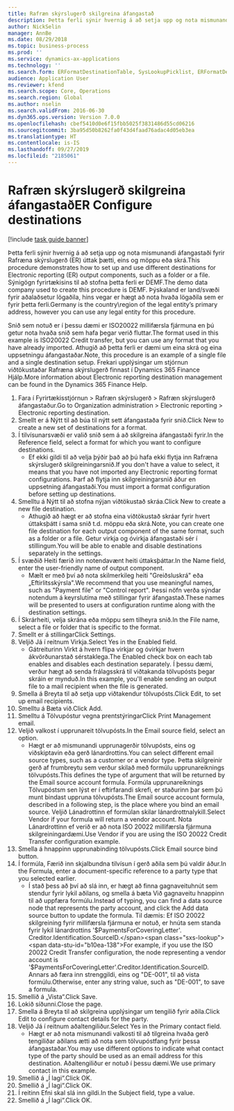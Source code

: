```yaml
---
title: Rafræn skýrslugerð skilgreina áfangastað
description: Þetta ferli sýnir hvernig á að setja upp og nota mismunandi áfangastaði fyrir Rafræna skýrslugerð (ER) úttak þætti, eins og möppu eða skrá.
author: NickSelin
manager: AnnBe
ms.date: 08/29/2018
ms.topic: business-process
ms.prod: ''
ms.service: dynamics-ax-applications
ms.technology: ''
ms.search.form: ERFormatDestinationTable, SysLookupPicklist, ERFormatDestinationSettings, ERFormatDestinationEmailSettings, ERExpressionDesignerFormula, SRSPrintDestinationTokens
audience: Application User
ms.reviewer: kfend
ms.search.scope: Core, Operations
ms.search.region: Global
ms.author: nselin
ms.search.validFrom: 2016-06-30
ms.dyn365.ops.version: Version 7.0.0
ms.openlocfilehash: cbef5410d0e6f15fbb5025f3831486d55cd06216
ms.sourcegitcommit: 3ba95d50b8262fa0f43d4faad76adac4d05eb3ea
ms.translationtype: HT
ms.contentlocale: is-IS
ms.lasthandoff: 09/27/2019
ms.locfileid: "2185061"
---
```

# <a name="er-configure-destinations"></a><span data-ttu-id="b10ea-103">Rafræn skýrslugerð skilgreina áfangastað</span><span class="sxs-lookup"><span data-stu-id="b10ea-103">ER Configure destinations</span></span>

[!include [task guide banner](../../includes/task-guide-banner.md)]

<span data-ttu-id="b10ea-104">Þetta ferli sýnir hvernig á að setja upp og nota mismunandi áfangastaði fyrir Rafræna skýrslugerð (ER) úttak þætti, eins og möppu eða skrá.</span><span class="sxs-lookup"><span data-stu-id="b10ea-104">This procedure demonstrates how to set up and use different destinations for Electronic reporting (ER) output components, such as a folder or a file.</span></span> <span data-ttu-id="b10ea-105">Sýnigögn fyrirtækisins til að stofna þetta ferli er DEMF.</span><span class="sxs-lookup"><span data-stu-id="b10ea-105">The demo data company used to create this procedure is DEMF.</span></span> <span data-ttu-id="b10ea-106">Þýskaland er land/svæði fyrir aðalaðsetur lögaðila, hins vegar er hægt að nota hvaða lögaðila sem er fyrir þetta ferli.</span><span class="sxs-lookup"><span data-stu-id="b10ea-106">Germany is the country\region of the legal entity’s primary address, however you can use any legal entity for this procedure.</span></span> 

<span data-ttu-id="b10ea-107">Snið sem notuð er í þessu dæmi er ISO20022 millifærsla fjármuna en þú getur nota hvaða snið sem hafa þegar verið fluttar.</span><span class="sxs-lookup"><span data-stu-id="b10ea-107">The format used in this example is ISO20022 Credit transfer, but you can use any format that you have already imported.</span></span> <span data-ttu-id="b10ea-108">Athugið að þetta ferli er dæmi um eina skrá og eina uppsetningu áfangastaðar.</span><span class="sxs-lookup"><span data-stu-id="b10ea-108">Note, this procedure is an example of a single file and a single destination setup.</span></span> <span data-ttu-id="b10ea-109">Frekari upplýsingar um stjórnun viðtökustaðar Rafræna skýrslugerð finnast í Dynamics 365 Finance Hjálp.</span><span class="sxs-lookup"><span data-stu-id="b10ea-109">More information about Electronic reporting destination management can be found in the Dynamics 365 Finance Help.</span></span>

1. <span data-ttu-id="b10ea-110">Fara í Fyrirtækisstjórnun > Rafræn skýrslugerð > Rafræn skýrslugerð áfangastaður.</span><span class="sxs-lookup"><span data-stu-id="b10ea-110">Go to Organization administration > Electronic reporting > Electronic reporting destination.</span></span>
2. <span data-ttu-id="b10ea-111">Smellt er á Nýtt til að búa til nýtt sett áfangastaða fyrir snið.</span><span class="sxs-lookup"><span data-stu-id="b10ea-111">Click New to create a new set of destinations for a format.</span></span>
3. <span data-ttu-id="b10ea-112">Í tilvísunarsvæði er valið snið sem á að skilgreina áfangastaði fyrir.</span><span class="sxs-lookup"><span data-stu-id="b10ea-112">In the Reference field, select a format for which you want to configure destinations.</span></span>
    * <span data-ttu-id="b10ea-113">Ef ekki gildi til að velja þýðir það að þú hafa ekki flytja inn Rafræna skýrslugerð skilgreiningarsnið.</span><span class="sxs-lookup"><span data-stu-id="b10ea-113">If you don't have a value to select, it means that you have not imported any Electronic reporting format configurations.</span></span> <span data-ttu-id="b10ea-114">Þarf að flytja inn skilgreiningarsnið áður en uppsetning áfangastaði.</span><span class="sxs-lookup"><span data-stu-id="b10ea-114">You must import a format configuration before setting up destinations.</span></span>  
4. <span data-ttu-id="b10ea-115">Smelltu á Nýtt til að stofna nýjan viðtökustað skráa.</span><span class="sxs-lookup"><span data-stu-id="b10ea-115">Click New to create a new file destination.</span></span>
    * <span data-ttu-id="b10ea-116">Athugið að hægt er að stofna eina viðtökustað skráar fyrir hvert úttaksþátt í sama snið t.d. möppu eða skrá.</span><span class="sxs-lookup"><span data-stu-id="b10ea-116">Note, you can create one file destination for each output component of the same format, such as a folder or a file.</span></span> <span data-ttu-id="b10ea-117">Getur virkja og óvirkja áfangastaði sér í stillingum.</span><span class="sxs-lookup"><span data-stu-id="b10ea-117">You will be able to enable and disable destinations separately in the settings.</span></span>  
5. <span data-ttu-id="b10ea-118">Í svæðið Heiti færið inn notendavænt heiti úttaksþáttar.</span><span class="sxs-lookup"><span data-stu-id="b10ea-118">In the Name field, enter the user-friendly name of output component.</span></span>
    * <span data-ttu-id="b10ea-119">Mælt er með því að nota skilmerkileg heiti "Greiðsluskrá" eða „Eftirlitsskýrsla".</span><span class="sxs-lookup"><span data-stu-id="b10ea-119">We recommend that you use meaningful names, such as "Payment file" or "Control report".</span></span> <span data-ttu-id="b10ea-120">Þessi nöfn verða sýndar notendum á keyrslutíma með stillingar fyrir áfangastað.</span><span class="sxs-lookup"><span data-stu-id="b10ea-120">These names will be presented to users at configuration runtime along with the destination settings.</span></span>  
6. <span data-ttu-id="b10ea-121">Í Skrárheiti, velja skrána eða möppu sem tilheyra snið.</span><span class="sxs-lookup"><span data-stu-id="b10ea-121">In the File name, select a file or folder that is specific to the format.</span></span>
7. <span data-ttu-id="b10ea-122">Smellt er á stillingar</span><span class="sxs-lookup"><span data-stu-id="b10ea-122">Click Settings.</span></span>
8. <span data-ttu-id="b10ea-123">Veljið Já í reitnum Virkja.</span><span class="sxs-lookup"><span data-stu-id="b10ea-123">Select Yes in the Enabled field.</span></span>
    * <span data-ttu-id="b10ea-124">Gátreiturinn Virkt á hvern flipa virkjar og óvirkjar hvern ákvörðunarstað sérstaklega.</span><span class="sxs-lookup"><span data-stu-id="b10ea-124">The Enabled check box on each tab enables and disables each destination separately.</span></span> <span data-ttu-id="b10ea-125">Í þessu dæmi, verður hægt að senda frálagsskrá til viðtakanda tölvupósts þegar skráin er mynduð.</span><span class="sxs-lookup"><span data-stu-id="b10ea-125">In this example, you'll enable sending an output file to a mail recipient when the file is generated.</span></span>  
9. <span data-ttu-id="b10ea-126">Smella á Breyta til að setja upp viðtakendur tölvupósts.</span><span class="sxs-lookup"><span data-stu-id="b10ea-126">Click Edit, to set up email recipients.</span></span>
10. <span data-ttu-id="b10ea-127">Smelltu á Bæta við.</span><span class="sxs-lookup"><span data-stu-id="b10ea-127">Click Add.</span></span>
11. <span data-ttu-id="b10ea-128">Smelltu á Tölvupóstur vegna prentstýringar</span><span class="sxs-lookup"><span data-stu-id="b10ea-128">Click Print Management email.</span></span>
12. <span data-ttu-id="b10ea-129">Veljið valkost í upprunareit tölvupósts.</span><span class="sxs-lookup"><span data-stu-id="b10ea-129">In the Email source  field, select an option.</span></span>
    * <span data-ttu-id="b10ea-130">Hægt er að mismunandi upprunagerðir tölvupósts, eins og viðskiptavin eða gerð lánardrottins.</span><span class="sxs-lookup"><span data-stu-id="b10ea-130">You can select different email source types, such as a customer or a vendor type.</span></span> <span data-ttu-id="b10ea-131">Þetta skilgreinir gerð af frumbreytu sem verður skilað með formúlu upprunareiknings tölvupósts.</span><span class="sxs-lookup"><span data-stu-id="b10ea-131">This defines the type of argument that will be returned by the Email source account formula.</span></span> <span data-ttu-id="b10ea-132">Formúla upprunareiknings Tölvupóstsm sen lýst er í eftirfarandi skrefi, er staðurinn þar sem þú munt bindast uppruna tölvupósts.</span><span class="sxs-lookup"><span data-stu-id="b10ea-132">The Email source account formula, described in a following step, is the place where you bind an email source.</span></span> <span data-ttu-id="b10ea-133">Veljið Lánadrottinn ef formúlan skilar lánardrottnalykill.</span><span class="sxs-lookup"><span data-stu-id="b10ea-133">Select Vendor if your formula will return a vendor account.</span></span> <span data-ttu-id="b10ea-134">Nota Lánardrottinn ef verið er að nota ISO 20022 millifærsla fjármuna skilgreiningardæmi.</span><span class="sxs-lookup"><span data-stu-id="b10ea-134">Use Vendor if you are using the ISO 20022 Credit Transfer configuration example.</span></span>  
13. <span data-ttu-id="b10ea-135">Smella á hnappinn upprunabinding tölvupósts.</span><span class="sxs-lookup"><span data-stu-id="b10ea-135">Click Email source bind button.</span></span>
14. <span data-ttu-id="b10ea-136">Í formúla, Færið inn skjalbundna tilvísun í gerð aðila sem þú valdir áður.</span><span class="sxs-lookup"><span data-stu-id="b10ea-136">In the Formula, enter a document-specific reference to a party type that you selected earlier.</span></span>
    * <span data-ttu-id="b10ea-137">Í stað þess að því að slá inn, er hægt að finna gagnaveituhnút sem stendur fyrir lykil aðilans, og smella á bæta Við gagnaveitu hnappinn til að uppfæra formúlu.</span><span class="sxs-lookup"><span data-stu-id="b10ea-137">Instead of typing, you can find a data source node that represents the party account, and click the Add data source button to update the formula.</span></span> <span data-ttu-id="b10ea-138">Til dæmis: Ef ISO 20022 skilgreining fyrir millifærsla fjármuna er notuð, er hnúta sem standa fyrir lykil lánardrottins '$PaymentsForCoveringLetter'. Creditor.Identification.SourceID.</span><span class="sxs-lookup"><span data-stu-id="b10ea-138">For example, if you use the ISO 20022 Credit Transfer configuration, the node representing a vendor account is '$PaymentsForCoveringLetter'.Creditor.Identification.SourceID.</span></span> <span data-ttu-id="b10ea-139">Annars að færa inn strenggildi, eins og "DE-001", til að vista formúlu.</span><span class="sxs-lookup"><span data-stu-id="b10ea-139">Otherwise, enter any string value, such as "DE-001", to save a formula.</span></span>  
15. <span data-ttu-id="b10ea-140">Smellið á „Vista“.</span><span class="sxs-lookup"><span data-stu-id="b10ea-140">Click Save.</span></span>
16. <span data-ttu-id="b10ea-141">Lokið síðunni.</span><span class="sxs-lookup"><span data-stu-id="b10ea-141">Close the page.</span></span>
17. <span data-ttu-id="b10ea-142">Smella á Breyta til að skilgreina upplýsingar um tengilið fyrir aðila.</span><span class="sxs-lookup"><span data-stu-id="b10ea-142">Click Edit to configure contact details for the party.</span></span>
18. <span data-ttu-id="b10ea-143">Veljið Já í reitnum aðaltengiliður.</span><span class="sxs-lookup"><span data-stu-id="b10ea-143">Select Yes in the Primary contact field.</span></span>
    * <span data-ttu-id="b10ea-144">Hægt er að nota mismunandi valkosti til að tilgreina hvaða gerð tengiliðar aðilans ætti að nota sem tölvupóstfang fyrir þessa áfangastaðar.</span><span class="sxs-lookup"><span data-stu-id="b10ea-144">You may use different options to indicate what contact type of the party should be used as an email address for this destination.</span></span> <span data-ttu-id="b10ea-145">Aðaltengiliður er notuð í þessu dæmi.</span><span class="sxs-lookup"><span data-stu-id="b10ea-145">We use primary contact in this example.</span></span>  
19. <span data-ttu-id="b10ea-146">Smellið á „Í lagi“.</span><span class="sxs-lookup"><span data-stu-id="b10ea-146">Click OK.</span></span>
20. <span data-ttu-id="b10ea-147">Smellið á „Í lagi“.</span><span class="sxs-lookup"><span data-stu-id="b10ea-147">Click OK.</span></span>
21. <span data-ttu-id="b10ea-148">Í reitinn Efni skal slá inn gildi.</span><span class="sxs-lookup"><span data-stu-id="b10ea-148">In the Subject field, type a value.</span></span>
22. <span data-ttu-id="b10ea-149">Smellið á „Í lagi“.</span><span class="sxs-lookup"><span data-stu-id="b10ea-149">Click OK.</span></span>

